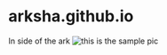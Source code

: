 # arksha.github.io
In side of the ark
![this is the sample pic](./C:\Users\gongting\Desktop\shomai.jpg)
